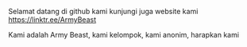 Selamat datang di github kami kunjungi juga website kami https://linktr.ee/ArmyBeast








Kami adalah Army Beast, kami kelompok, kami anonim, harapkan kami
